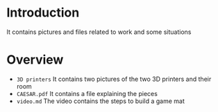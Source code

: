 # Introduction #
It contains pictures and files related to work and some situations


# Overview #
- `3D printers` It contains two pictures of the two 3D printers and their room
- `CAESAR.pdf` It contains a file explaining the pieces
- `video.md` The video contains the steps to build a game mat
